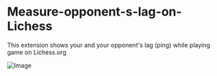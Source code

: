 # Measure-opponent-s-lag-on-Lichess
This extension shows your and your opponent's lag (ping) while playing game on Lichess.org

![Image](https://snag.gy/TkcuVI.jpg?raw=true "Screenshot")
